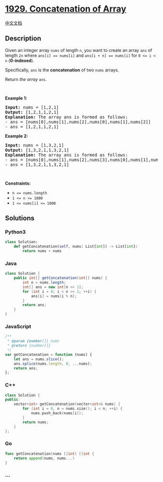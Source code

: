 # [1929. Concatenation of Array](https://leetcode.com/problems/concatenation-of-array)

[中文文档](/solution/1900-1999/1929.Concatenation%20of%20Array/README.md)

## Description

<p>Given an integer array <code>nums</code> of length <code>n</code>, you want to create an array <code>ans</code> of length <code>2n</code> where <code>ans[i] == nums[i]</code> and <code>ans[i + n] == nums[i]</code> for <code>0 &lt;= i &lt; n</code> (<strong>0-indexed</strong>).</p>

<p>Specifically, <code>ans</code> is the <strong>concatenation</strong> of two <code>nums</code> arrays.</p>

<p>Return <em>the array </em><code>ans</code>.</p>

<p>&nbsp;</p>
<p><strong class="example">Example 1:</strong></p>

<pre>
<strong>Input:</strong> nums = [1,2,1]
<strong>Output:</strong> [1,2,1,1,2,1]
<strong>Explanation:</strong> The array ans is formed as follows:
- ans = [nums[0],nums[1],nums[2],nums[0],nums[1],nums[2]]
- ans = [1,2,1,1,2,1]</pre>

<p><strong class="example">Example 2:</strong></p>

<pre>
<strong>Input:</strong> nums = [1,3,2,1]
<strong>Output:</strong> [1,3,2,1,1,3,2,1]
<strong>Explanation:</strong> The array ans is formed as follows:
- ans = [nums[0],nums[1],nums[2],nums[3],nums[0],nums[1],nums[2],nums[3]]
- ans = [1,3,2,1,1,3,2,1]
</pre>

<p>&nbsp;</p>
<p><strong>Constraints:</strong></p>

<ul>
	<li><code>n == nums.length</code></li>
	<li><code>1 &lt;= n &lt;= 1000</code></li>
	<li><code>1 &lt;= nums[i] &lt;= 1000</code></li>
</ul>

## Solutions

<!-- tabs:start -->

### **Python3**

```python
class Solution:
    def getConcatenation(self, nums: List[int]) -> List[int]:
        return nums + nums
```

### **Java**

```java
class Solution {
    public int[] getConcatenation(int[] nums) {
        int n = nums.length;
        int[] ans = new int[n << 1];
        for (int i = 0; i < n << 1; ++i) {
            ans[i] = nums[i % n];
        }
        return ans;
    }
}
```

### **JavaScript**

```js
/**
 * @param {number[]} nums
 * @return {number[]}
 */
var getConcatenation = function (nums) {
    let ans = nums.slice();
    ans.splice(nums.length, 0, ...nums);
    return ans;
};
```

### **C++**

```cpp
class Solution {
public:
    vector<int> getConcatenation(vector<int>& nums) {
        for (int i = 0, n = nums.size(); i < n; ++i) {
            nums.push_back(nums[i]);
        }
        return nums;
    }
};
```

### **Go**

```go
func getConcatenation(nums []int) []int {
	return append(nums, nums...)
}
```

### **...**

```

```

<!-- tabs:end -->
